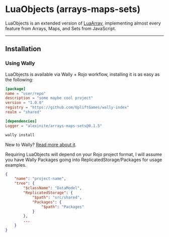 # LuaObjects (arrays-maps-sets)

LuaObjects is an extended version of [LuaArray](../arrays/), implementing almost every feature from Arrays, Maps, and Sets from JavaScript.

-----

## Installation

### Using Wally

LuaObjects is available via Wally + Rojo workflow, installing it is as easy as the following:

``` toml title="wally.toml" hl_lines="9"
[package]
name = "user/repo"
description = "some maybe cool project"
version = "1.0.0"
registry = "https://github.com/UpliftGames/wally-index"
realm = "shared"

[dependencies]
Logger = "alexinite/arrays-maps-sets@0.1.5"
```

``` ps1
wally install
```

New to Wally? [Read more about it](https://wally.run/).

Requiring LuaObjects will depend on your Rojo project format, I will assume you have Wally Packages going into ReplicatedStorage/Packages for usage examples.

``` json title="default.project.json" hl_lines="7 8 9"
{
    "name": "project-name",
    "tree": {
        "$className": "DataModel",
        "ReplicatedStorage": {
            "$path": "src/shared",
            "Packages": {
                "$path": "Packages"
            }
        },
        ...
    }
}
```
